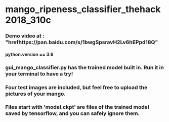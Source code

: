 # mango_ripeness_classifier_thehack2018_310c
<html>
  <body> <h3>Demo video at : "hrefhttps://pan.baidu.com/s/1bwgSpsravH2Lv6hEPpd18Q"</h3>
    <h4>python.version == 3.6</h4>

<h3>gui_mango_classifier.py has the trained model built in. Run it in your terminal to have a try! </h3>

<h3>Four test images are included, but feel free to upload the pictures of your mango.</h3>

<h3>Files start with 'model.ckpt' are files of the trained model saved by tensorflow, and you can safely ignore them.</h3>
</body>
</html>
